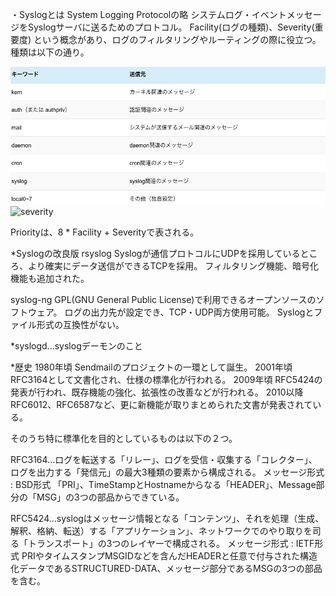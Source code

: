 ・Syslogとは
System Logging Protocolの略
システムログ・イベントメッセージをSyslogサーバに送るためのプロトコル。
Facility(ログの種類)、Severity(重要度) という概念があり、ログのフィルタリングやルーティングの際に役立つ。
種類は以下の通り。

![facility](/image/syslog_facility.png)
![severity](/image/syslog_sevetiry.png)

Priorityは、8 * Facility + Severityで表される。

*Syslogの改良版
rsyslog
Syslogが通信プロトコルにUDPを採用しているところ、より確実にデータ送信ができるTCPを採用。
フィルタリング機能、暗号化機能も追加された。

syslog-ng
GPL(GNU General Public License)で利用できるオープンソースのソフトウェア。
ログの出力先が設定でき、TCP・UDP両方使用可能。
Syslogとファイル形式の互換性がない。

*syslogd...syslogデーモンのこと

*歴史
1980年頃 Sendmailのプロジェクトの一環として誕生。
2001年頃 RFC3164として文書化され、仕様の標準化が行われる。
2009年頃 RFC5424の発表が行われ、既存機能の強化、拡張性の改善などが行われる。
2010以降 RFC6012、RFC6587など、更に新機能が取りまとめられた文書が発表されている。

そのうち特に標準化を目的としているものは以下の２つ。

RFC3164...ログを転送する「リレー」、ログを受信・収集する「コレクター」、ログを出力する「発信元」の最大3種類の要素から構成される。
メッセージ形式 : BSD形式
「PRI」、TimeStampとHostnameからなる「HEADER」、Message部分の「MSG」の3つの部品からできている。

RFC5424...syslogはメッセージ情報となる「コンテンツ」、それを処理（生成、解釈、格納、転送）する「アプリケーション」、ネットワークでのやり取りを司る「トランスポート」の3つのレイヤーで構成される。
メッセージ形式 : IETF形式
PRIやタイムスタンプMSGIDなどを含んだHEADERと任意で付与された構造化データであるSTRUCTURED-DATA、メッセージ部分であるMSGの3つの部品を含む。